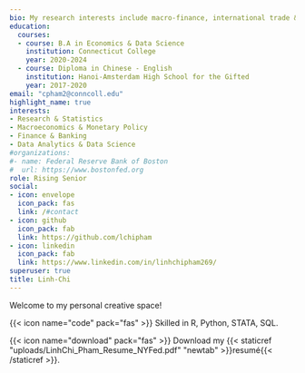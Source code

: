 ```yaml
---
bio: My research interests include macro-finance, international trade & exchange rates, monetary policy and implications on financial stability.
education:
  courses:
  - course: B.A in Economics & Data Science 
    institution: Connecticut College
    year: 2020-2024
  - course: Diploma in Chinese - English
    institution: Hanoi-Amsterdam High School for the Gifted
    year: 2017-2020
email: "cpham2@conncoll.edu"
highlight_name: true
interests:
- Research & Statistics
- Macroeconomics & Monetary Policy
- Finance & Banking
- Data Analytics & Data Science
#organizations:
#- name: Federal Reserve Bank of Boston
#  url: https://www.bostonfed.org
role: Rising Senior
social:
- icon: envelope
  icon_pack: fas
  link: /#contact
- icon: github
  icon_pack: fab
  link: https://github.com/lchipham
- icon: linkedin
  icon_pack: fab
  link: https://www.linkedin.com/in/linhchipham269/
superuser: true
title: Linh-Chi
---
```


Welcome to my personal creative space!

{{< icon name="code" pack="fas" >}}  Skilled in R, Python, STATA, SQL.

{{< icon name="download" pack="fas" >}}  Download my {{< staticref "uploads/LinhChi_Pham_Resume_NYFed.pdf" "newtab" >}}resumé{{< /staticref >}}.
